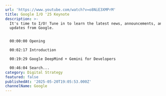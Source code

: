 ```yaml
---
url: 'https://www.youtube.com/watch?v=o8NiE3XMPrM'
title: Google I/O '25 Keynote
description: >-
  It's time to I/O! Tune in to learn the latest news, announcements, and AI
  updates from Google. 


  00:00:00 Opening

  00:02:17 Introduction

  00:19:29 Google DeepMind + Gemini for Developers

  00:46:04 Search...
category: Digital Strategy
featured: false
publishedAt: '2025-05-20T19:05:53.000Z'
channelName: Google
---
```


